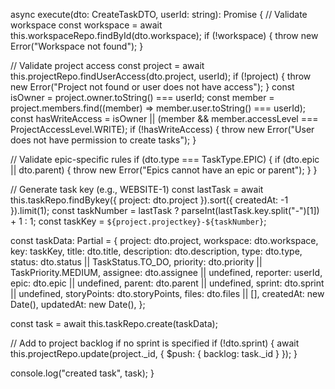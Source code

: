 async execute(dto: CreateTaskDTO, userId: string): Promise<void> {
  // Validate workspace
  const workspace = await this.workspaceRepo.findById(dto.workspace);
  if (!workspace) {
    throw new Error("Workspace not found");
  }

  // Validate project access
  const project = await this.projectRepo.findUserAccess(dto.project, userId);
  if (!project) {
    throw new Error("Project not found or user does not have access");
  }
  const isOwner = project.owner.toString() === userId;
  const member = project.members.find((member) => member.user.toString() === userId);
  const hasWriteAccess = isOwner || (member && member.accessLevel === ProjectAccessLevel.WRITE);
  if (!hasWriteAccess) {
    throw new Error("User does not have permission to create tasks");
  }

  // Validate epic-specific rules
  if (dto.type === TaskType.EPIC) {
    if (dto.epic || dto.parent) {
      throw new Error("Epics cannot have an epic or parent");
    }
  }

  // Generate task key (e.g., WEBSITE-1)
  const lastTask = await this.taskRepo.findBykey({ project: dto.project }).sort({ createdAt: -1 }).limit(1);
  const taskNumber = lastTask ? parseInt(lastTask.key.split("-")[1]) + 1 : 1;
  const taskKey = `${project.projectkey}-${taskNumber}`;

  const taskData: Partial<ITask> = {
    project: dto.project,
    workspace: dto.workspace,
    key: taskKey,
    title: dto.title,
    description: dto.description,
    type: dto.type,
    status: dto.status || TaskStatus.TO_DO,
    priority: dto.priority || TaskPriority.MEDIUM,
    assignee: dto.assignee || undefined,
    reporter: userId,
    epic: dto.epic || undefined,
    parent: dto.parent || undefined,
    sprint: dto.sprint || undefined,
    storyPoints: dto.storyPoints,
    files: dto.files || [],
    createdAt: new Date(),
    updatedAt: new Date(),
  };

  const task = await this.taskRepo.create(taskData);

  // Add to project backlog if no sprint is specified
  if (!dto.sprint) {
    await this.projectRepo.update(project._id, { $push: { backlog: task._id } });
  }

  console.log("created task", task);
}